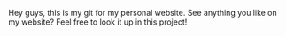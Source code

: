 Hey guys, this is my git for my personal website.
See anything you like on my website? Feel free to look it up in this project!
